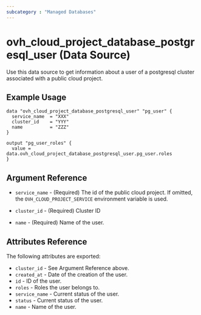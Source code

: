 ```yaml
---
subcategory : "Managed Databases"
---
```


# ovh_cloud_project_database_postgresql_user (Data Source)

Use this data source to get information about a user of a postgresql cluster associated with a public cloud project.

## Example Usage

```hcl
data "ovh_cloud_project_database_postgresql_user" "pg_user" {
  service_name  = "XXX"
  cluster_id    = "YYY"
  name          = "ZZZ"
}

output "pg_user_roles" {
  value = data.ovh_cloud_project_database_postgresql_user.pg_user.roles
}
```

## Argument Reference

* `service_name` - (Required) The id of the public cloud project. If omitted,
  the `OVH_CLOUD_PROJECT_SERVICE` environment variable is used.

* `cluster_id` - (Required) Cluster ID

* `name` - (Required) Name of the user.

## Attributes Reference

The following attributes are exported:

* `cluster_id` - See Argument Reference above.
* `created_at` - Date of the creation of the user.
* `id` - ID of the user.
* `roles` - Roles the user belongs to.
* `service_name` - Current status of the user.
* `status` - Current status of the user.
* `name` - Name of the user.
